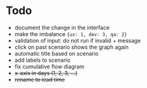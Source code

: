 # Todo

- document the change in the interface
- make the imbalance `{ux: 1, dev: 3, qa: 2}`
- validation of input: do not run if invalid + message
- click on past scenario shows the graph again
- automatic title based on scenario
- add labels to scenario
- fix cumulative flow diagram
- ~~x-axis in days (1, 2, 3, ...)~~
- ~~rename to lead time~~
